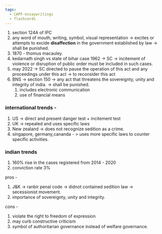 ```yaml
---
tags:
  - CAPF-essaywritings
  - flashcards
---
```

1. section 124A of IPC
2. any word of mouth, writing, symbol, visual representation → excites or attempts to excide **disaffection** in the government established by law → shall be punished.
3. 1870 - thomus macauley.
4. kedarnath singh vs state of bihar case 1962 → SC → incitement of violence or disruption of public order must be included in such cases.
5. may 2022 → SC directed to pause the operation of this act and any proceedings under this act → to reconsider this act
6. BNS → section 150 → any act that threatens the sovereignty, unity and integrity of india. → shall be punished.
    1. includes electronic communication
    2. use of financial means
    

### international trends -

1. US → direct and present danger test + incitement test
2. UK → repealed and uses specific laws
3. New zealand → does not recognize sedition as a crime.
4. singapore, germany,cananda - > uses more specific laws to counter specific activities.

  

### indian trends

1. 160% rise in the cases registered from 2014 - 2020
2. conviction rate 3%

  

pros -

1. J&K → ranbir penal code → didnot contained sedition law → secessionist movement.
2. importance of sovereignty, unity and integrity.

cons -

1. violate the right to freedom of expression
2. may curb constructive criticism
3. symbol of authoritarian governance instead of welfare governance.
